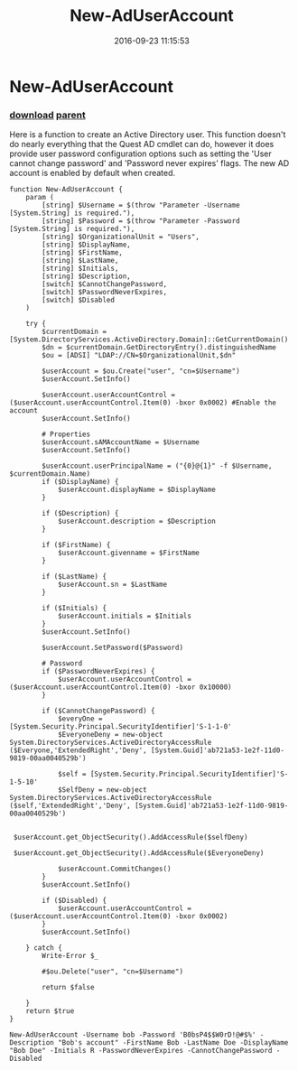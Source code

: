 ﻿---
pid:            6525
parent:         2431
children:       
poster:         silvia
title:          New-AdUserAccount
date:           2016-09-23 11:15:53
description:    Here is a function to create an Active Directory user. This function doesn't do nearly everything that the Quest AD cmdlet can do, however it does provide user password configuration options such as setting the 'User cannot change password' and 'Password never expires' flags. The new AD account is enabled by default when created.
format:         posh
---

# New-AdUserAccount

### [download](6525.ps1) [parent](2431.md) 

Here is a function to create an Active Directory user. This function doesn't do nearly everything that the Quest AD cmdlet can do, however it does provide user password configuration options such as setting the 'User cannot change password' and 'Password never expires' flags. The new AD account is enabled by default when created.

```posh
function New-AdUserAccount {
    param (
        [string] $Username = $(throw "Parameter -Username [System.String] is required."),
        [string] $Password = $(throw "Parameter -Password [System.String] is required."),
        [string] $OrganizationalUnit = "Users",
        [string] $DisplayName,
        [string] $FirstName,
        [string] $LastName,
        [string] $Initials,
        [string] $Description,
        [switch] $CannotChangePassword,
        [switch] $PasswordNeverExpires,
        [switch] $Disabled
    )
    
    try {
        $currentDomain = [System.DirectoryServices.ActiveDirectory.Domain]::GetCurrentDomain()
        $dn = $currentDomain.GetDirectoryEntry().distinguishedName
        $ou = [ADSI] "LDAP://CN=$OrganizationalUnit,$dn"
        
        $userAccount = $ou.Create("user", "cn=$Username")
        $userAccount.SetInfo()

        $userAccount.userAccountControl = ($userAccount.userAccountControl.Item(0) -bxor 0x0002) #Enable the account
        $userAccount.SetInfo()
        
        # Properties
        $userAccount.sAMAccountName = $Username
        $userAccount.SetInfo()
        
        $userAccount.userPrincipalName = ("{0}@{1}" -f $Username, $currentDomain.Name)
        if ($DisplayName) {
            $userAccount.displayName = $DisplayName
        }
        
        if ($Description) {
            $userAccount.description = $Description
        }
        
        if ($FirstName) {
            $userAccount.givenname = $FirstName
        }
        
        if ($LastName) {
            $userAccount.sn = $LastName
        }
        
        if ($Initials) {
            $userAccount.initials = $Initials
        }
        $userAccount.SetInfo()
        
        $userAccount.SetPassword($Password)
        
        # Password
        if ($PasswordNeverExpires) {
            $userAccount.userAccountControl = ($userAccount.userAccountControl.Item(0) -bxor 0x10000)
        }
        
        if ($CannotChangePassword) {
            $everyOne = [System.Security.Principal.SecurityIdentifier]'S-1-1-0' 
            $EveryoneDeny = new-object System.DirectoryServices.ActiveDirectoryAccessRule ($Everyone,'ExtendedRight','Deny', [System.Guid]'ab721a53-1e2f-11d0-9819-00aa0040529b')
             
            $self = [System.Security.Principal.SecurityIdentifier]'S-1-5-10' 
            $SelfDeny = new-object System.DirectoryServices.ActiveDirectoryAccessRule ($self,'ExtendedRight','Deny', [System.Guid]'ab721a53-1e2f-11d0-9819-00aa0040529b') 

            $userAccount.get_ObjectSecurity().AddAccessRule($selfDeny) 
            $userAccount.get_ObjectSecurity().AddAccessRule($EveryoneDeny) 

            $userAccount.CommitChanges() 
        }
        $userAccount.SetInfo()
        
        if ($Disabled) {
            $userAccount.userAccountControl = ($userAccount.userAccountControl.Item(0) -bxor 0x0002)
        }
        $userAccount.SetInfo()
                
    } catch {
        Write-Error $_
                
        #$ou.Delete("user", "cn=$Username")
        
        return $false
        
    }
    return $true
}

New-AdUserAccount -Username bob -Password 'B0bsP4$$W0rD!@#$%' -Description "Bob's account" -FirstName Bob -LastName Doe -DisplayName "Bob Doe" -Initials R -PasswordNeverExpires -CannotChangePassword -Disabled
```
